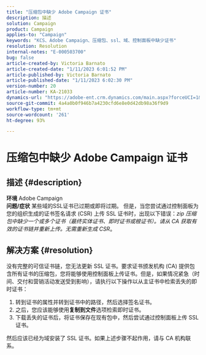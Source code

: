 ```yaml
---
title: "压缩包中缺少 Adobe Campaign 证书"
description: 描述
solution: Campaign
product: Campaign
applies-to: "Campaign"
keywords: "KCS、Adobe Campaign、压缩包、ssl、域、控制面板中缺少证书"
resolution: Resolution
internal-notes: "E-000503700"
bug: false
article-created-by: Victoria Barnato
article-created-date: "1/11/2023 6:01:52 PM"
article-published-by: Victoria Barnato
article-published-date: "1/11/2023 6:02:30 PM"
version-number: 20
article-number: KA-21033
dynamics-url: "https://adobe-ent.crm.dynamics.com/main.aspx?forceUCI=1&pagetype=entityrecord&etn=knowledgearticle&id=53ef6e04-da91-ed11-aad1-6045bd006d92"
source-git-commit: 4a4a0b0f946b7a4230cfd6e8e0d42db98a36f9d9
workflow-type: tm+mt
source-wordcount: '261'
ht-degree: 93%

---
```


# 压缩包中缺少 Adobe Campaign 证书

## 描述 {#description}

<b>环境</b>
Adobe Campaign
 <br><b>问题/症状</b>
某些域的SSL证书已过期或即将过期。 但是，当您尝试通过控制面板为您的组织生成的证书签名请求 (CSR) 上传 SSL 证书时，出现以下错误：*zip 压缩包中缺少一个或多个证书（最终实体证书、即时证书或根证书）。请从 CA 获取有效的证书链并重新上传。无需重新生成 CSR*。


## 解决方案 {#resolution}


没有完整的可信证书链，您无法更新 SSL 证书。要求证书颁发机构 (CA) 提供包含所有证书的压缩包，您将能够使用控制面板上传证书。但是，如果情况紧急（时间、交付和营销活动发送受到影响），请执行以下操作以从主证书中检索丢失的即时证书：

1. 转到证书的属性并转到证书中的路径，然后选择签名证书。
2. 之后，您应该能够使用<b>复制到文件</b>选项检索即时证书。
3. 下载丢失的证书后，将证书保存在现有包中，然后尝试通过控制面板上传 SSL 证书。


然后应该已经为域安装了 SSL 证书。如果上述步骤不起作用，请与 CA 机构联系。
